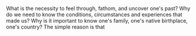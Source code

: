 What is the necessity to feel through, fathom, and uncover one's past? Why do we need to know the conditions, circumstances and experiences that made us? Why is it important to know one's family, one's native birthplace, one's country? The simple reason is that 
